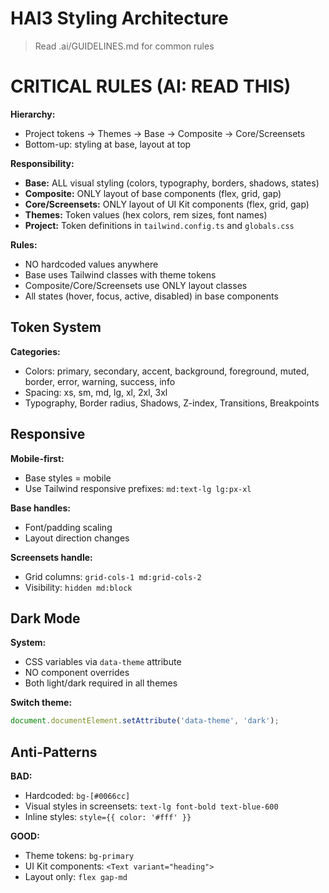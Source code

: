 # HAI3 Styling Architecture

> Read .ai/GUIDELINES.md for common rules

# CRITICAL RULES (AI: READ THIS)

**Hierarchy:**
- Project tokens -> Themes -> Base -> Composite -> Core/Screensets
- Bottom-up: styling at base, layout at top

**Responsibility:**
- **Base:** ALL visual styling (colors, typography, borders, shadows, states)
- **Composite:** ONLY layout of base components (flex, grid, gap)
- **Core/Screensets:** ONLY layout of UI Kit components (flex, grid, gap)
- **Themes:** Token values (hex colors, rem sizes, font names)
- **Project:** Token definitions in `tailwind.config.ts` and `globals.css`

**Rules:**
- NO hardcoded values anywhere
- Base uses Tailwind classes with theme tokens
- Composite/Core/Screensets use ONLY layout classes
- All states (hover, focus, active, disabled) in base components

## Token System

**Categories:**
- Colors: primary, secondary, accent, background, foreground, muted, border, error, warning, success, info
- Spacing: xs, sm, md, lg, xl, 2xl, 3xl
- Typography, Border radius, Shadows, Z-index, Transitions, Breakpoints

## Responsive

**Mobile-first:**
- Base styles = mobile
- Use Tailwind responsive prefixes: `md:text-lg lg:px-xl`

**Base handles:**
- Font/padding scaling
- Layout direction changes

**Screensets handle:**
- Grid columns: `grid-cols-1 md:grid-cols-2`
- Visibility: `hidden md:block`

## Dark Mode

**System:**
- CSS variables via `data-theme` attribute
- NO component overrides
- Both light/dark required in all themes

**Switch theme:**
```typescript
document.documentElement.setAttribute('data-theme', 'dark');
```

## Anti-Patterns

**BAD:**
- Hardcoded: `bg-[#0066cc]`
- Visual styles in screensets: `text-lg font-bold text-blue-600`
- Inline styles: `style={{ color: '#fff' }}`

**GOOD:**
- Theme tokens: `bg-primary`
- UI Kit components: `<Text variant="heading">`
- Layout only: `flex gap-md`
